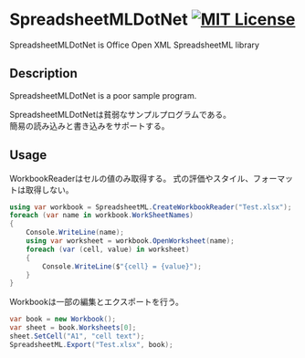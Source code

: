# SpreadsheetMLDotNet [![MIT License](https://img.shields.io/badge/license-MIT-blue.svg?style=flat)](LICENSE)

SpreadsheetMLDotNet is Office Open XML SpreadsheetML library  

## Description

SpreadsheetMLDotNet is a poor sample program.  

SpreadsheetMLDotNetは貧弱なサンプルプログラムである。  
簡易の読み込みと書き込みをサポートする。  

## Usage

WorkbookReaderはセルの値のみ取得する。
式の評価やスタイル、フォーマットは取得しない。

```cs
using var workbook = SpreadsheetML.CreateWorkbookReader("Test.xlsx");
foreach (var name in workbook.WorkSheetNames)
{
    Console.WriteLine(name);
    using var worksheet = workbook.OpenWorksheet(name);
    foreach (var (cell, value) in worksheet)
    {
        Console.WriteLine($"{cell} = {value}");
    }
}
```

Workbookは一部の編集とエクスポートを行う。

```cs
var book = new Workbook();
var sheet = book.Worksheets[0];
sheet.SetCell("A1", "cell text");
SpreadsheetML.Export("Test.xlsx", book);
```
